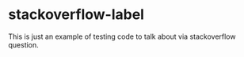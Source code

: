 # stackoverflow-label
This is just an example of testing code to talk about via stackoverflow question.
